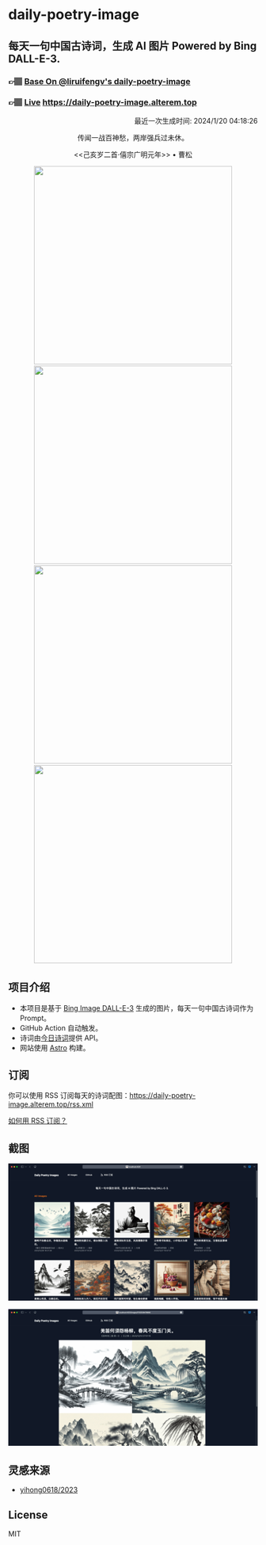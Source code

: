 
# daily-poetry-image

## 每天一句中国古诗词，生成 AI 图片 Powered by Bing DALL-E-3.

### 👉🏽 [Base On @liruifengv's daily-poetry-image](https://github.com/liruifengv/daily-poetry-image)

### 👉🏽 [Live](https://daily-poetry-image.alterem.top/) https://daily-poetry-image.alterem.top

<p align="right">
  最近一次生成时间: 2024/1/20 04:18:26
</p>
<p align="center">
传闻一战百神愁，两岸强兵过未休。
</p>
<p align="center">
<<己亥岁二首·僖宗广明元年>> • 曹松
</p>
<p align="center">
<img src="https://tse2.mm.bing.net/th/id/OIG.Ufhb34M3bnDtboQEcM8i" height="400" width="400" />
<img src="https://tse3.mm.bing.net/th/id/OIG.sSXeqD74dkvzrUejwjxP" height="400" width="400" />
<img src="https://tse2.mm.bing.net/th/id/OIG.1aQ_Okk09gUCibwKun.o" height="400" width="400" />
<img src="https://tse4.mm.bing.net/th/id/OIG.gs4knST4_BWmBhGYjeu7" height="400" width="400" />
</p>

## 项目介绍

-   本项目是基于 [Bing Image DALL-E-3](https://www.bing.com/images/create) 生成的图片，每天一句中国古诗词作为 Prompt。
-   GitHub Action 自动触发。
-   诗词由[今日诗词](https://www.jinrishici.com/)提供 API。
-   网站使用 [Astro](https://astro.build) 构建。

## 订阅

你可以使用 RSS 订阅每天的诗词配图：https://daily-poetry-image.alterem.top/rss.xml

[如何用 RSS 订阅？](https://zhuanlan.zhihu.com/p/55026716)

## 截图

![图片列表](./screenshots/Snipaste_2023-12-28_21-00-26.png)

![图片详情](./screenshots/Snipaste_2023-12-28_21-00-53.png)

## 灵感来源

-   [yihong0618/2023](https://github.com/yihong0618/2023)

## License

MIT
